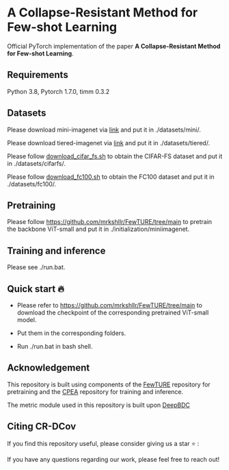 # A Collapse-Resistant Method for Few-shot Learning
Official PyTorch implementation of the paper **A Collapse-Resistant Method for Few-shot Learning**.

## Requirements
Python 3.8, Pytorch 1.7.0, timm 0.3.2

## Datasets
Please download mini-imagenet via [link](https://aistudio.baidu.com/datasetdetail/105646) and put it in ./datasets/mini/.

Please download tiered-imagenet via [link](https://aistudio.baidu.com/datasetdetail/201309) and put it in ./datasets/tiered/.

Please follow [download_cifar_fs.sh](https://github.com/mrkshllr/FewTURE/blob/main/datasets/download_cifar_fs.sh) to obtain the CIFAR-FS dataset and put it in ./datasets/cifarfs/.

Please follow [download_fc100.sh](https://github.com/mrkshllr/FewTURE/blob/main/datasets/download_fc100.sh) to obtain the FC100 dataset and put it in ./datasets/fc100/.


## Pretraining 
Please follow https://github.com/mrkshllr/FewTURE/tree/main to pretrain the backbone ViT-small and put it in ./initialization/miniimagenet.

## Training and inference
Please see ./run.bat.

## Quick start :fire:
- Please refer to https://github.com/mrkshllr/FewTURE/tree/main to download the checkpoint of the corresponding pretrained ViT-small model.

- Put them in the corresponding folders.

- Run ./run.bat in bash shell.

## Acknowledgement
This repository is built using components of the [FewTURE](https://github.com/mrkshllr/FewTURE) repository for pretraining and the [CPEA](https://github.com/FushengHao/CPEA) repository for training and inference.

The metric module used in this repository is built upon [DeepBDC](https://github.com/Fei-Long121/DeepBDC)

## Citing CR-DCov
If you find this repository useful, please consider giving us a star :star: :

If you have any questions regarding our work, please feel free to reach out!

